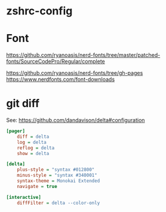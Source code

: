 # zshrc-config

# Font
https://github.com/ryanoasis/nerd-fonts/tree/master/patched-fonts/SourceCodePro/Regular/complete

https://github.com/ryanoasis/nerd-fonts/tree/gh-pages
https://www.nerdfonts.com/font-downloads

# git diff

See: https://github.com/dandavison/delta#configuration
```ini
[pager]
    diff = delta
    log = delta
    reflog = delta
    show = delta

[delta]
    plus-style = "syntax #012800"
    minus-style = "syntax #340001"
    syntax-theme = Monokai Extended
    navigate = true

[interactive]
    diffFilter = delta --color-only
```